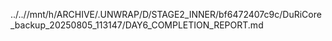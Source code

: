 ../..//mnt/h/ARCHIVE/.UNWRAP/D/STAGE2_INNER/bf6472407c9c/DuRiCore_backup_20250805_113147/DAY6_COMPLETION_REPORT.md